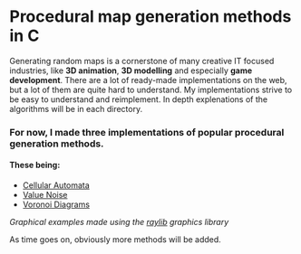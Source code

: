 # Procedural map generation methods in C
Generating random maps is a cornerstone of many creative IT focused industries, 
like **3D animation**, **3D modelling** and especially **game development**.
There are a lot of ready-made implementations on the web, but a lot of them are quite hard to understand.
My implementations strive to be easy to understand and reimplement.
In depth explenations of the algorithms will be in each directory.
### For now, I made three implementations of popular procedural generation methods.
#### These being:
* [Cellular Automata](../main/cellular_automata)
* [Value Noise](../main/value_noise)
* [Voronoi Diagrams](../main/voronoi)

*Graphical examples made using the [raylib](https://www.raylib.com) graphics library*

As time goes on, obviously more methods will be added.
